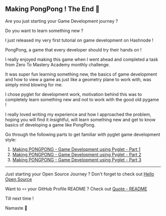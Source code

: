 ## Making PongPong ! The End 🤝

Are you just starting your Game Development journey ?

Do you want to learn something new ?

I just released my very first tutorial on game development on Hashnode !

PongPong, a game that every developer should try their hands on !

I really enjoyed making this game when I went ahead and completed a task from Zero To Mastery Academy monthly challenge.

It was super fun learning something new, the basics of game development and how to view a game as just like a geometry plane to work with, was simply mind blowing for me.

I chose pyglet for development work, motivation behind this was to completely learn something new and not to work with the good old pygame !

I really loved writing my experience and how I approached the problem, hoping you will find it insightful, will learn something new and get to know basics of developing a game like PongPong.

Go through the following parts to get familiar with pyglet game development style:

1. [Making PONGPONG - Game Development using Pyglet - Part 1](making-pongpong-game-development-using-pyglet-part-1)
2. [Making PONGPONG - Game Development using Pyglet - Part 2](making-pongpong-game-development-using-pyglet-part-2)
3. [Making PONGPONG - Game Development using Pyglet - Part 3](making-pongpong-game-development-using-pyglet-part-3)

---

Just starting your Open Source Journey ? Don't forget to check out [Hello Open Source](https://github.com/siddharth2016/hello-open-source)

Want to `++` your GitHub Profile README ? Check out [Quote - README](https://github.com/marketplace/actions/quote-readme)

Till next time !

Namaste 🙏

